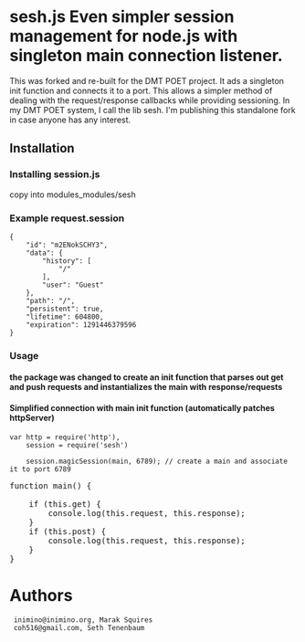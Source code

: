 # sesh.js Even simpler session management for node.js with singleton main connection listener. 

This was forked and re-built for the DMT POET project. It ads a singleton init function and connects it to a port.  This allows a simpler method of dealing with the request/response callbacks while providing sessioning.
In my DMT POET system, I call the lib sesh.  I'm publishing this standalone fork in case anyone has any interest.

## Installation

### Installing session.js
  copy into modules_modules/sesh 

### Example request.session

    {
        "id": "m2ENokSCHY3",
        "data": {
            "history": [
                "/"
            ],
            "user": "Guest"
        },
        "path": "/",
        "persistent": true,
        "lifetime": 604800,
        "expiration": 1291446379596
    }


### Usage

#### the package was changed to create an init function that parses out get and push requests and instantializes the main with response/requests


#### Simplified connection with main init function (automatically patches httpServer)

    var http = require('http'),
        session = require('sesh')
        
        session.magicSession(main, 6789); // create a main and associate it to port 6789
<pre>
function main() { 

	if (this.get) { 
		console.log(this.request, this.response);
	}
	if (this.post) {
		console.log(this.request, this.response);
	}
}
</pre>
 


# Authors

     inimino@inimino.org, Marak Squires
     coh516@gmail.com, Seth Tenenbaum

